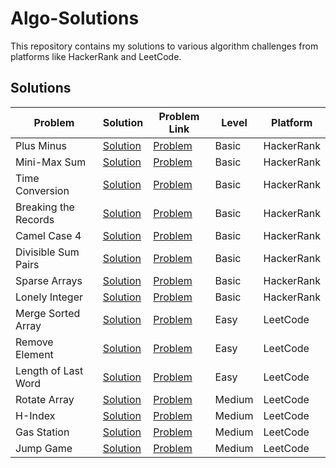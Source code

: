 # Algo-Solutions

This repository contains my solutions to various algorithm challenges from platforms like HackerRank and LeetCode.

## Solutions

| Problem              | Solution                                         | Problem Link                                                                                                         | Level  | Platform   |
| -------------------- | ------------------------------------------------ | -------------------------------------------------------------------------------------------------------------------- | ------ | ---------- |
| Plus Minus           | [Solution](./hackerrank/plus-minus.js)           | [Problem](https://www.hackerrank.com/challenges/three-month-preparation-kit-plus-minus/problem)                      | Basic  | HackerRank |
| Mini-Max Sum         | [Solution](./hackerrank/mini-max-sum.js)         | [Problem](https://www.hackerrank.com/challenges/three-month-preparation-kit-mini-max-sum/problem)                    | Basic  | HackerRank |
| Time Conversion      | [Solution](./hackerrank/time-conversion.js)      | [Problem](https://www.hackerrank.com/challenges/three-month-preparation-kit-time-conversion/problem)                 | Basic  | HackerRank |
| Breaking the Records | [Solution](./hackerrank/breaking-the-records.js) | [Problem](https://www.hackerrank.com/challenges/three-month-preparation-kit-breaking-best-and-worst-records/problem) | Basic  | HackerRank |
| Camel Case 4         | [Solution](./hackerrank/camel-case-4.js)         | [Problem](https://www.hackerrank.com/challenges/three-month-preparation-kit-camel-case/problem)                      | Basic  | HackerRank |
| Divisible Sum Pairs  | [Solution](./hackerrank/divisible-sum-pairs.js)  | [Problem](https://www.hackerrank.com/challenges/three-month-preparation-kit-divisible-sum-pairs/problem)             | Basic  | HackerRank |
| Sparse Arrays        | [Solution](./hackerrank/sparse-arrays.js)        | [Problem](https://www.hackerrank.com/challenges/three-month-preparation-kit-sparse-arrays/problem)                   | Basic  | HackerRank |
| Lonely Integer       | [Solution](./hackerrank/lonely-integer.js)       | [Problem](https://www.hackerrank.com/challenges/three-month-preparation-kit-lonely-integer/problem)                  | Basic  | HackerRank |
| Merge Sorted Array   | [Solution](./leetcode/merge-sorted-array.js)     | [Problem](https://leetcode.com/problems/merge-sorted-array)                                                          | Easy   | LeetCode   |
| Remove Element       | [Solution](./leetcode/remove-element.js)         | [Problem](https://leetcode.com/problems/remove-element)                                                              | Easy   | LeetCode   |
| Length of Last Word  | [Solution](./leetcode/length-of-last-word.js)    | [Problem](https://leetcode.com/problems/length-of-last-word)                                                         | Easy   | LeetCode   |
| Rotate Array         | [Solution](./leetcode/rotate-array.js)           | [Problem](https://leetcode.com/problems/rotate-array/)                                                               | Medium | LeetCode   |
| H-Index              | [Solution](./leetcode/h-index.js)                | [Problem](https://leetcode.com/problems/h-index/)                                                                    | Medium | LeetCode   |
| Gas Station          | [Solution](./leetcode/gas-station.js)            | [Problem](https://leetcode.com/problems/gas-station)                                                                 | Medium | LeetCode   |
| Jump Game            | [Solution](./leetcode/jump-game.js)              | [Problem](https://leetcode.com/problems/jump-game)                                                                   | Medium | LeetCode   |
